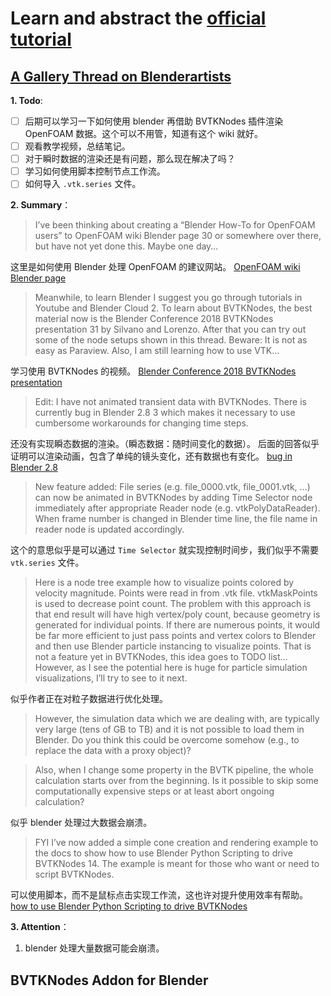 # Learn and abstract the [official tutorial](https://bvtknodes.readthedocs.io/en/latest/)

## [A Gallery Thread on Blenderartists](https://blenderartists.org/t/bvtknodes-gallery/1161079)
**1. Todo**:

- [ ] 后期可以学习一下如何使用 blender 再借助 BVTKNodes 插件渲染 OpenFOAM 数据。这个可以不用管，知道有这个 wiki 就好。
- [ ] 观看教学视频，总结笔记。
- [ ] 对于瞬时数据的渲染还是有问题，那么现在解决了吗？
- [ ] 学习如何使用脚本控制节点工作流。
- [ ] 如何导入 `.vtk.series` 文件。

**2. Summary**：

> I’ve been thinking about creating a “Blender How-To for OpenFOAM users” to OpenFOAM wiki Blender page 30 or somewhere over there, but have not yet done this. Maybe one day…

这里是如何使用 Blender 处理 OpenFOAM 的建议网站。
[OpenFOAM wiki Blender page](http://openfoamwiki.net/index.php/Blender)

> Meanwhile, to learn Blender I suggest you go through tutorials in Youtube and Blender Cloud 2. To learn about BVTKNodes, the best material now is the Blender Conference 2018 BVTKNodes presentation 31 by Silvano and Lorenzo. After that you can try out some of the node setups shown in this thread. Beware: It is not as easy as Paraview. Also, I am still learning how to use VTK…

学习使用 BVTKNodes 的视频。
[Blender Conference 2018 BVTKNodes presentation](https://www.youtube.com/watch?v=KcF4LBTTyvk)

> Edit: I have not animated transient data with BVTKNodes. There is currently bug in Blender 2.8 3 which makes it necessary to use cumbersome workarounds for changing time steps.

还没有实现瞬态数据的渲染。（瞬态数据：随时间变化的数据）。
后面的回答似乎证明可以渲染动画，包含了单纯的镜头变化，还有数据也有变化。
[bug in Blender 2.8](https://developer.blender.org/T66392)

> New feature added: File series (e.g. file_0000.vtk, file_0001.vtk, …) can now be animated in BVTKNodes by adding Time Selector node immediately after appropriate Reader node (e.g. vtkPolyDataReader). When frame number is changed in Blender time line, the file name in reader node is updated accordingly.

这个的意思似乎是可以通过 `Time Selector` 就实现控制时间步，我们似乎不需要 `vtk.series` 文件。

> Here is a node tree example how to visualize points colored by velocity magnitude. Points were read in from .vtk file. vtkMaskPoints is used to decrease point count. The problem with this approach is that end result will have high vertex/poly count, because geometry is generated for individual points. If there are numerous points, it would be far more efficient to just pass points and vertex colors to Blender and then use Blender particle instancing to visualize points. That is not a feature yet in BVTKNodes, this idea goes to TODO list… However, as I see the potential here is huge for particle simulation visualizations, I’ll try to see to it next.

似乎作者正在对粒子数据进行优化处理。

> However, the simulation data which we are dealing with, are typically very large (tens of GB to TB) and it is not possible to load them in Blender. Do you think this could be overcome somehow (e.g., to replace the data with a proxy object)?

> Also, when I change some property in the BVTK pipeline, the whole calculation starts over from the beginning. Is it possible to skip some computationally expensive steps or at least abort ongoing calculation?

似乎 blender 处理过大数据会崩溃。

> FYI I’ve now added a simple cone creation and rendering example to the docs to show how to use Blender Python Scripting to drive BVTKNodes 14. The example is meant for those who want or need to script BVTKNodes.

可以使用脚本，而不是鼠标点击实现工作流，这也许对提升使用效率有帮助。
[how to use Blender Python Scripting to drive BVTKNodes](https://bvtknodes.readthedocs.io/en/latest/BVTKNodes.html#scripting-in-blender)

**3. Attention**：

1. blender 处理大量数据可能会崩溃。

## BVTKNodes Addon for Blender


